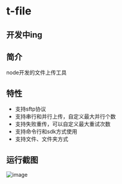 # t-file

## 开发中ing

## 简介
node开发的文件上传工具

## 特性
- 支持sftp协议
- 支持串行和并行上传，自定义最大并行个数
- 支持失败重传，可以自定义最大重试次数
- 支持命令行和sdk方式使用
- 支持文件、文件夹方式

## 运行截图
![image](https://user-images.githubusercontent.com/46807600/115262405-17ec5600-a167-11eb-9cb5-860249acefd7.png)

